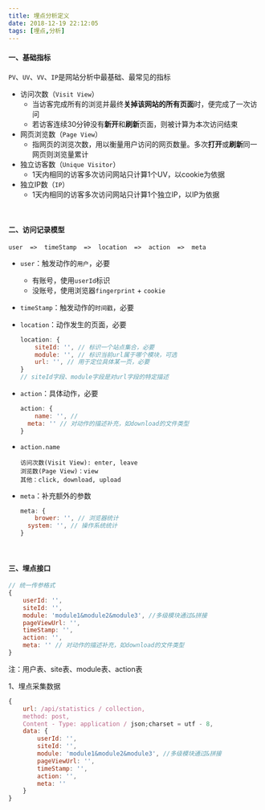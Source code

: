 ```yaml
---
title: 埋点分析定义
date: 2018-12-19 22:12:05
tags: [埋点,分析]
---
```


#### 一、基础指标

`PV`、`UV`、`VV`、`IP`是网站分析中最基础、最常见的指标

- 访问次数（`Visit View`）
  - 当访客完成所有的浏览并最终**关掉该网站的所有页面**时，便完成了一次访问
  - 若访客连续30分钟没有**新开**和**刷新**页面，则被计算为本次访问结束
- 网页浏览数（`Page View`） 
  - 指网页的浏览次数，用以衡量用户访问的网页数量。多次**打开**或**刷新**同一网页则浏览量累计
- 独立访客数（`Unique Visitor`）
  - 1天内相同的访客多次访问网站只计算1个UV，以cookie为依据
- 独立IP数（`IP`）
  - 1天内相同的访客多次访问网站只计算1个独立IP，以IP为依据

<br/>

<!--more-->

#### 二、访问记录模型

```
user  =>  timeStamp  =>  location  =>  action  =>  meta
```

- `user`：触发动作的`用户`，必要

  - 有账号，使用`userId`标识
  - 没账号，使用浏览器`fingerprint` + `cookie`

- `timeStamp`：触发动作的`时间戳`，必要

- `location`：动作发生的页面，必要

  ```javascript
  location: {
      siteId: '', // 标识一个站点集合，必要
      module: '', // 标识当前url属于哪个模块，可选
      url: '', // 用于定位具体某一页，必要
  }
  // siteId字段、module字段是对url字段的特定描述
  ```

- `action`：具体动作，必要

  ```javascript
  action: {
      name: '', //
  	meta: '' // 对动作的描述补充，如download的文件类型
  }
  ```

- `action.name`

  ```
  访问次数(Visit View): enter, leave
  浏览数(Page View)：view
  其他：click, download, upload
  ```

- `meta`：补充额外的参数

  ```javascript
  meta: {
      brower: '', // 浏览器统计
  	system: '', // 操作系统统计
  }
  ```

<br/>

#### 三、埋点接口

```javascript
// 统一传参格式
{
    userId: '',
	siteId: '',
	module: 'module1&module2&module3', //多级模块通过&拼接
	pageViewUrl: '',
	timeStamp: '',
	action: '',
	meta: '' // 对动作的描述补充，如download的文件类型
}
```

注：用户表、site表、module表、action表

1、埋点采集数据

```javascript
{
    url: /api/statistics / collection,
    method: post,
    Content - Type: application / json;charset = utf - 8,
    data: {
        userId: '',
        siteId: '',
        module: 'module1&module2&module3', //多级模块通过&拼接
        pageViewUrl: '',
        timeStamp: '',
        action: '',
        meta: ''
    }
}
```

<br/>